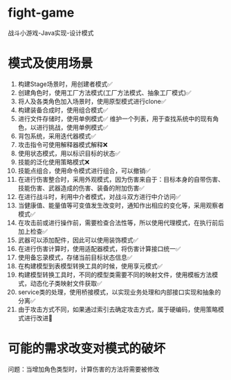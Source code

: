# fight-game
战斗小游戏-Java实现-设计模式

# 模式及使用场景


1. 构建Stage场景时，用创建者模式✅
2. 创建角色时，使用工厂方法模式(工厂方法模式、抽象工厂模式)✅
3. 将人及各类角色加入场景时，使用原型模式进行clone✅
4. 构建装备合成时，使用组合模式✅
5. 进行文件存储时，使用单例模式✅
   维护一个列表，用于查找系统中的现有角色，以进行挑战，使用单例模式✅
6. 背包系统，采用迭代器模式✅
7. 攻击指令可使用解释器模式解释❌
8. 使用状态模式，用以标识目标的状态✅
9. 技能的泛化使用策略模式❌
10. 技能点组合，使用命令模式进行组合，可以撤销✅
11. 在进行伤害整合时，采用外观模式，因为伤害来自于：目标本身的自带伤害、技能伤害、武器造成的伤害、装备的附加伤害✅
12. 在进行战斗时，利用中介者模式，对战斗双方进行中介访问✅
13. 当健康值、能量值等可变值发生改变时，通知作出相应的变化等，采用观察者模式✅
14. 在攻击前或进行操作前，需要检查合法性等，所以使用代理模式，在执行前后加上检查✅
15. 武器可以添加配件，因此可以使用装饰模式✅
16. 在进行伤害计算时，使用适配器模式，将伤害计算接口统一✅
17. 使用备忘录模式，存储当前目标状态信息✅
18. 在构建模型到表模型转换工具的时候，使用享元模式✅
19. 构建模型转换工具时，不同的模型类需要不同的映射文件，使用模板方法模式，动态化子类映射文件获取✅
20. service类的处理，使用桥接模式，以实现业务处理和内部接口实现和抽象的分离✅
21. 由于攻击方式不同，如果通过索引去确定攻击方式，属于硬编码，使用策略模式进行改进🔘



# 可能的需求改变对模式的破坏

问题：当增加角色类型时，计算伤害的方法将需要被修改


